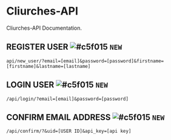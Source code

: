 # Cliurches-API

Cliurches-API Documentation.


## REGISTER USER ![#c5f015](https://via.placeholder.com/15/c5f015/000000?text=+) `NEW`
```
api/new_user/?email=[email]&password=[password]&firstname=[firstname]&lastname=[lastname]
```
## LOGIN USER ![#c5f015](https://via.placeholder.com/15/c5f015/000000?text=+) `NEW`
```
/api/login/?email=[email]&password=[password]
```
## CONFIRM EMAIL ADDRESS ![#c5f015](https://via.placeholder.com/15/c5f015/000000?text=+) `NEW`
```
/api/confirm/?&uid=[USER ID]&api_key=[api key]
```
